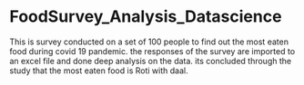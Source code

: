 # FoodSurvey_Analysis_Datascience
This is survey conducted on a set of 100 people to find out the most eaten food during covid 19 pandemic.
the responses of the survey are imported to an excel file and done deep analysis on the data. 
its concluded through the study that the most eaten food is Roti with daal. 
